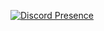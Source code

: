 [![Discord Presence](https://lanyard.cnrad.dev/api/893030423460974592)](https://discord.com/users/1005043839939137556)
